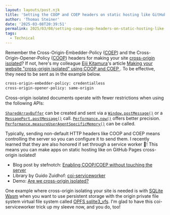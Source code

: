 ```yaml
---
layout: layouts/post.njk
title: 'Setting the COOP and COEP headers on static hosting like GitHub Pages'
author: 'Thomas Steiner'
date: '2025-03-08T20:39:51'
permalink: 2025/03/08/setting-coop-coep-headers-on-static-hosting-like-github-pages/index.html
tags:
  - Technical
---
```


Remember the Cross-Origin-Embedder-Policy ([COEP](https://developer.mozilla.org/en-US/docs/Web/HTTP/Headers/Cross-Origin-Embedder-Policy)) and the Cross-Origin-Opener-Policy ([COOP](https://developer.mozilla.org/en-US/docs/Web/HTTP/Headers/Cross-Origin-Opener-Policy)) headers for making your site [cross-origin isolated](https://developer.mozilla.org/en-US/docs/Web/API/Window/crossOriginIsolated)? If not, here's my colleague [Eiji Kitamura](https://www.linkedin.com/in/agektmr)'s article [Making your website "cross-origin isolated" using COOP and COEP ](https://web.dev/articles/coop-coep). To be effective, they need to be sent as in the example below.

```bash
cross-origin-embedder-policy: credentialless
cross-origin-opener-policy: same-origin
```

Cross-origin isolated documents operate with fewer restrictions when using the following APIs:

[`SharedArrayBuffer`](https://developer.mozilla.org/en-US/docs/Web/JavaScript/Reference/Global_Objects/SharedArrayBuffer) can be created and sent via a [`Window.postMessage()`](https://developer.mozilla.org/en-US/docs/Web/API/Window/postMessage) or a [`MessagePort.postMessage()`](https://developer.mozilla.org/en-US/docs/Web/API/MessagePort/postMessage) call.
[`Performance.now()`](https://developer.mozilla.org/en-US/docs/Web/API/Performance/now) offers better precision.
[`Performance.measureUserAgentSpecificMemory()`](https://developer.mozilla.org/en-US/docs/Web/API/Performance/measureUserAgentSpecificMemory) can be called.

Typically, sending non-default HTTP headers like COOP and COEP means controlling the server so you can configure it to send them. I recently learned that they are also honored if set through a service worker 🤯! This means you can make apps on static hosting like on GitHub Pages cross-origin isolated!

- Blog post by stefnotch: [Enabling COOP/COEP without touching the server](https://dev.to/stefnotch/enabling-coop-coep-without-touching-the-server-2d3n)
- Library by Guido Zuidhof: [coi-serviceworker](https://github.com/gzuidhof/coi-serviceworker)
- Demo: [Are we cross-origin isolated?](https://coi-serviceworker.glitch.me/)

One example where cross-origin isolating your site is needed is with [SQLite Wasm](https://github.com/sqlite/sqlite-wasm/) when you want to use persistent storage with the origin private file system virtual file system called [OPFS sqlite3_vfs](https://sqlite.org/wasm/doc/trunk/persistence.md#coop-coep). I'm glad to have this coi-serviceworker trick up my sleeve now, and you do, too!
